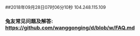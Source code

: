 ##2018年09月28日07时06分10秒 104.248.115.109
### 兔友常见问题及解答: https://github.com/wanggonging/d/blob/w/FAQ.md

